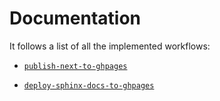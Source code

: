 # Documentation 

It follows a list of all the implemented workflows:

- [`publish-next-to-ghpages`](./publish-next-to-ghpages.md)

- [`deploy-sphinx-docs-to-ghpages`](./deploy-sphinx-docs-to-ghpages.md)
